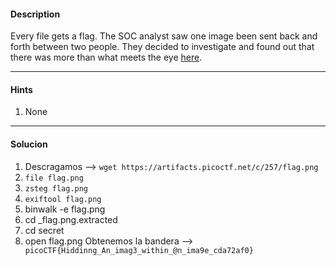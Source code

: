 #### Description
Every file gets a flag. The SOC analyst saw one image been sent back and forth between two people. They decided to investigate and found out that there was more than what meets the eye [here](https://artifacts.picoctf.net/c/259/flag.png).

---
#### Hints
1. None

---
#### Solucion
1. Descragamos --> ```wget https://artifacts.picoctf.net/c/257/flag.png```
2. ```file flag.png```
3. ```zsteg flag.png ```
4. ```exiftool flag.png ```
5. binwalk -e flag.png
6. cd _flag.png.extracted
7. cd secret
8. open flag.png
Obtenemos la bandera --> ``` picoCTF{Hiddinng_An_imag3_within_@n_ima9e_cda72af0}```

